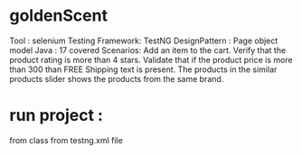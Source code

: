 # goldenScent
Tool : selenium
Testing Framework: TestNG
DesignPattern : Page object model
Java : 17
covered Scenarios:
Add an item to the cart.
Verify that the product rating is more than 4 stars.
Validate that if the product price is more than 300 than FREE Shipping text is present.
The products in the similar products slider shows the products from the same brand.


# run project : 
from class 
from testng.xml file 